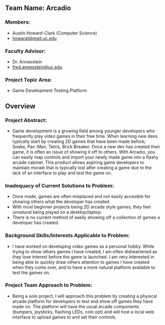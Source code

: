 ## Team Name: Arcadio
### Members:
* Austin Howard-Clark (Computer Science)
* howarat@mail.uc.edu
### Faculty Advisor:
* Dr. Annexstein
* fred.annexstein@uc.edu
### Project Topic Area:
* Game Development Testing Platform

## Overview
### Project Abstract:
* Game development is a growing field among younger developers who frequently play video games in their free time. When learning new devs typically start by creating 2D games that have been made before; Snake, Pac-Man, Tetris, Brick Breaker. Once a new dev has created their game, it is often an issue of showing it off to others. With Arcadio, you can easily map controls and import your newly made game into a flashy arcade cabinet. This product allows aspiring game developers to maintain morale that is typically lost after creating a game due to the lack of an interface to play and test the game on.

### Inadequacy of Current Solutions to Problem:
* Once made, games are often misplaced and not easily accesible for showing others what the developer has created.
* With most beginner projects being 2D arcade style games, they feel unnatural being played on a desktop/laptop.
* There is no current method of easily showing off a collection of games a developer has created.

### Background Skills/Interests Applicable to Problem:
* I have worked on developing video games as a personal hobby. While trying to show others games I have created, I am often disheartened as they lose interest before the game is launched. I am very interested in being able to quickly draw others attention to games I have created when they come over, and to have a more natural platform available to test the games on. 

### Project Team Approach to Problem:
* Being a solo project, I will approach this problem by creating a physical arcade platform for developers to test and show off games they have made on. The platform will have the usual arcade components (bumpers, joysticks, flashing LEDs, coin opt) and will host a local web interface to upload games to and set their controls.

